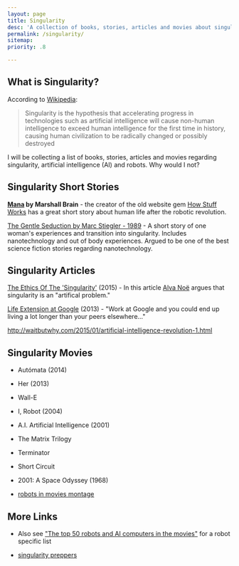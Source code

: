 ```yaml
---
layout: page
title: Singularity
desc: 'A collection of books, stories, articles and movies about singularity and the future of robots'
permalink: /singularity/
sitemap:
priority: .8

---
```


## What is Singularity?

According to [Wikipedia](http://en.wikipedia.org/wiki/Technological_singularity):

> Singularity is the hypothesis that accelerating progress in technologies such as artificial intelligence will cause non-human intelligence to exceed human intelligence for the first time in history, causing human civilization to be radically changed or possibly destroyed

I will be collecting a list of books, stories, articles and movies regarding singularity, artificial intelligence (AI) and robots. Why would I not?

## Singularity Short Stories

**[Mana](http://marshallbrain.com/manna1.htm) by Marshall Brain** - the creator of the old website gem [How Stuff Works](http://www.howstuffworks.com/) has a great short story about human life after the robotic revolution.

[The Gentle Seduction by Marc Stiegler - 1989](http://www.skyhunter.com/marcs/GentleSeduction.html) - A short story of one woman's experiences and transition into singularity. Includes nanotechnology and out of body experiences. Argued to be one of the best science fiction stories regarding nanotechnology.

## Singularity Articles

[The Ethics Of The 'Singularity'](http://www.npr.org/blogs/13.7/2015/01/23/379322864/the-ethics-of-the-singularity) (2015) - In this article [Alva Noë](https://twitter.com/alvanoe) argues that  singularity is an "artifical problem."

[Life Extension at Google](http://www.zdnet.com/google-exec-hints-at-ultimate-recruitment-perk-for-top-engineers-life-extension-7000018216/) (2013) - "Work at Google and you could end up living a lot longer than your peers elsewhere..."

http://waitbutwhy.com/2015/01/artificial-intelligence-revolution-1.html

## Singularity Movies

- Autómata (2014)
- Her (2013)
- Wall-E
- I, Robot (2004)
- A.I. Artificial Intelligence (2001)
- The Matrix Trilogy
- Terminator
- Short Circuit
- 2001: A Space Odyssey (1968)

- [robots in movies montage](https://www.youtube.com/watch?v=z9Dd0FdxRFo)

## More Links

- Also see ["The top 50 robots and AI computers in the movies"](http://www.denofgeek.us/movies/19030/the-top-50-robots-and-ai-computers-in-the-movies) for a robot specific list

- [singularity preppers](http://www.singularitypreppers.com/)
